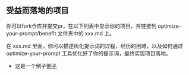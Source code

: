 ## 受益而落地的项目

你可以fork仓库并提交pr，在以下列表中显示你的项目，并链接到 optimize-your-prompt/benefit 文件夹中的 xxx.md 上。

在 xxx.md 里面，你可以描述优化提示词的过程，经历的困难，以及如何通过 optimize-your-prompt 工具优化好了你的提示词，最终实现项目落地。

- 这是一个例子[例子](optimize-your-prompt/benefit/例子.md)
